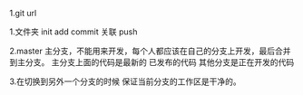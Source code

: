 1.git url

1.文件夹 init add commit  关联 push

2.master 主分支，不能用来开发，每个人都应该在自己的分支上开发，最后合并到主分支。
主分支上面的代码是最新的 已发布的代码
其他分支是正在开发的代码



3.在切换到另外一个分支的时候 保证当前分支的工作区是干净的。